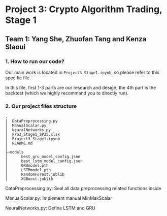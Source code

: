# Project 3: Crypto Algorithm Trading, Stage 1

## Team 1: Yang She, Zhuofan Tang and Kenza Slaoui

### 1. How to run our code?

Our main work is located in `Project3_Stage1.ipynb`, so please refer to this specific file.

In this file, first 1-3 parts are our research and design, the 4th part is the backtest (which we highly recommand you to directly run).

### 2. Our project files structure

```plaintext
.
│  DataPreprocessing.py
│  ManualScalar.py
│  NeuralNetworks.py
│  Pro3_Stage1_SP25.xlsx
│  Project3_Stage1.ipynb
│  README.md
│
├─models
│      best_gru_model_config.json
│      best_lstm_model_config.json
│      GRUmodel.pth
│      LSTMmodel.pth
│      RandomForest.joblib
│      XGBoost.joblib
```

DataPreprocessing.py: Seal all data preprocessing related functions inside

ManualScalar.py: Implement manual MinMaxScalar

NeuralNetworks.py: Define LSTM and GRU
